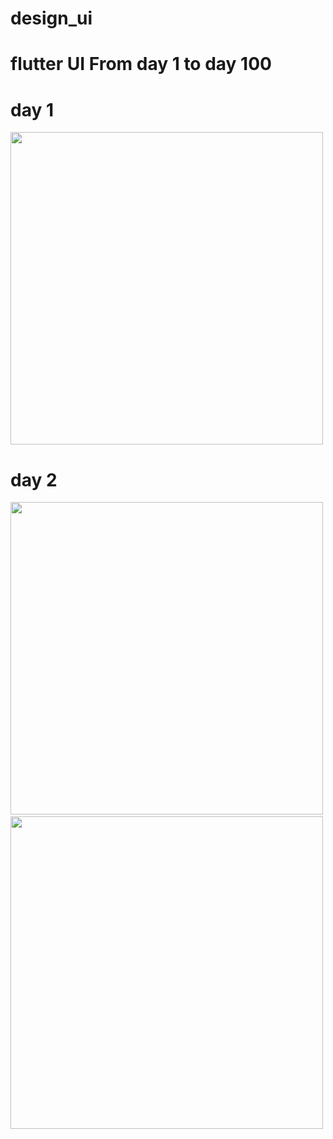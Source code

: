 # design_ui



# flutter UI From day 1 to day 100

# day 1
<img src="" height="500em" />

# day 2
<img src="[https://user-images.githubusercontent.com/60111189/174339934-19aad38d-1913-47eb-bbcd-8dd921625bfa.png]" height="500em" />&nbsp;<img src="https://user-images.githubusercontent.com/60111189/174339940-a83b1888-0137-4599-aba2-31e8bdff1cad.png" height="500em" />
